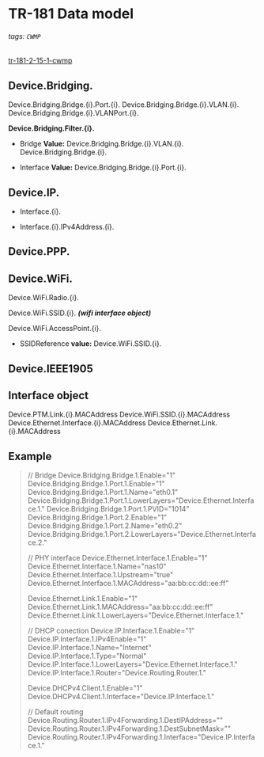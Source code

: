 # TR-181 Data model
###### tags: `CWMP`


[tr-181-2-15-1-cwmp](https://cwmp-data-models.broadband-forum.org/tr-181-2-15-1-cwmp.html)

## Device.Bridging.
Device.Bridging.Bridge.{i}.Port.{i}.
Device.Bridging.Bridge.{i}.VLAN.{i}.
Device.Bridging.Bridge.{i}.VLANPort.{i}.

**Device.Bridging.Filter.{i}.**
- Bridge
**Value:**
Device.Bridging.Bridge.{i}.VLAN.{i}.
Device.Bridging.Bridge.{i}.


- Interface
**Value:** Device.Bridging.Bridge.{i}.Port.{i}.

## Device.IP.
- Interface.{i}.

- Interface.{i}.IPv4Address.{i}.

## Device.PPP.

## Device.WiFi.
Device.WiFi.Radio.{i}.

Device.WiFi.SSID.{i}. ***(wifi interface object)***

Device.WiFi.AccessPoint.{i}.
- SSIDReference
**value:** Device.WiFi.SSID.{i}.


## Device.IEEE1905



## Interface object
Device.PTM.Link.{i}.MACAddress
Device.WiFi.SSID.{i}.MACAddress
Device.Ethernet.Interface.{i}.MACAddress
Device.Ethernet.Link.{i}.MACAddress


## Example

> // Bridge
> Device.Bridging.Bridge.1.Enable="1"
> Device.Bridging.Bridge.1.Port.1.Enable="1"
> Device.Bridging.Bridge.1.Port.1.Name="eth0.1"
> Device.Bridging.Bridge.1.Port.1.LowerLayers="Device.Ethernet.Interface.1."
> Device.Bridging.Bridge.1.Port.1.PVID="1014"
> Device.Bridging.Bridge.1.Port.2.Enable="1"
> Device.Bridging.Bridge.1.Port.2.Name="eth0.2"
> Device.Bridging.Bridge.1.Port.2.LowerLayers="Device.Ethernet.Interface.2."
>
> // PHY interface
> Device.Ethernet.Interface.1.Enable="1"
> Device.Ethernet.Interface.1.Name="nas10"
> Device.Ethernet.Interface.1.Upstream="true"
>Device.Ethernet.Interface.1.MACAddress="aa:bb:cc:dd::ee:ff"
>
> Device.Ethernet.Link.1.Enable="1"
> Device.Ethernet.Link.1.MACAddress="aa:bb:cc:dd::ee:ff"
> Device.Ethernet.Link.1.LowerLayers="Device.Ethernet.Interface.1."
>
> // DHCP conection
> Device.IP.Interface.1.Enable="1"
> Device.IP.Interface.1.IPv4Enable="1"
> Device.IP.Interface.1.Name="Internet"
> Device.IP.Interface.1.Type="Normal"
> Device.IP.Interface.1.LowerLayers="Device.Ethernet.Interface.1."
> Device.IP.Interface.1.Router="Device.Routing.Router.1."
>
> Device.DHCPv4.Client.1.Enable="1"
> Device.DHCPv4.Client.1.Interface="Device.IP.Interface.1."
>
> // Default routing
>  Device.Routing.Router.1.IPv4Forwarding.1.DestIPAddress=""
> Device.Routing.Router.1.IPv4Forwarding.1.DestSubnetMask=""
> Device.Routing.Router.1.IPv4Forwarding.1.Interface="Device.IP.Interface.1."
> 

